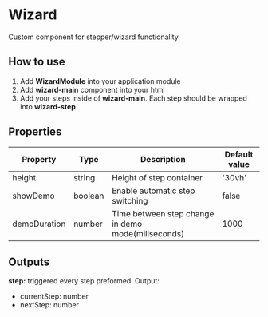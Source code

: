 # Wizard
Custom component for stepper/wizard functionality
## How to use
1. Add **WizardModule** into your application module
2. Add **wizard-main** component into your html
3. Add your steps inside of **wizard-main**. Each step should be wrapped into **wizard-step**
## Properties
| Property  | Type |  Description |Default value|
| ------------ | ------------ | ------------ | ------------ |
|  height |  string | Height of step container | '30vh' |
|  showDemo |  boolean | Enable automatic step switching | false |
|  demoDuration | number | Time between step change in demo mode(miliseconds) | 1000 |
## Outputs
**step:** triggered every step preformed. 
Output: 
- currentStep: number
- nextStep: number

